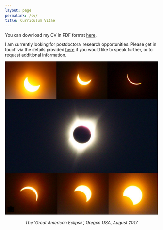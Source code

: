 ```yaml
---
layout: page
permalink: /cv/
title: Curriculum Vitae
---
```


You can download my CV in PDF format <a href="/cv/cv.pdf" target="blank">here</a>.

I am currently looking for postdoctoral research opportunities. Please get in touch via the details provided <a href="http://www.sussex.ac.uk/profiles/363743" target="blank">here</a> if you would like to speak further, or to request additional information.
<br>

<img class="vsmall" src="/images/solar_eclipse.png" title="Solar Eclipse">
<p style="text-align:center; font-style:italic">The 'Great American Eclipse', Oregon USA, August 2017</p>
<br>
